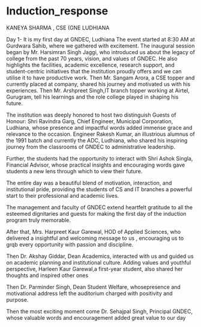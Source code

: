 # Induction_response
KANEYA SHARMA , CSE (GNE LUDHIANA 

Day 1- It is my first day at GNDEC, Ludhiana 
The event started at 8:30 AM at Gurdwara Sahib, where we gathered with excitement. The inaugural session began by Mr. Harsimran Singh Jaggi, who introduced us about the legacy of college from the past 70 years, vision, and values of GNDEC. He also highlights the facilities, academic excellence, research support, and student-centric initiatives that the institution proudly offers and we can utilise it to have productive work.
Then Mr. Sangam Arora, a CSE topper and currently placed at company, shared his journey and motivated us with his experiences. 
Then Mr. Arshpreet Singh,IT branch topper working at Airtel, Gurugram, tell his learnings and the role college played in shaping his future.

The institution was deeply honored to host two distinguish Guests of Honour:
Shri Ravindra Garg, Chief Engineer, Municipal Corporation, Ludhiana, whose presence and impactful words added immense grace and relevance to the occasion.
Engineer Rakesh Kumar, an illustrious alumnus of the 1991 batch and currently the ADC, Ludhiana, who shared his inspiring journey from the classrooms of GNDEC to administrative leadership.

Further, the students had the opportunity to interact with Shri Ashok Singla, Financial Advisor, whose practical insights and encouraging words gave students a new lens through which to view their future.

The entire day was a beautiful blend of motivation, interaction, and institutional pride, providing the students of CS and IT branches a powerful start to their professional and academic lives.

The management and faculty of GNDEC extend heartfelt gratitude to all the esteemed dignitaries and guests for making the first day of the induction program truly memorable.

After that, Mrs. Harpreet Kaur Garewal, HOD of Applied Sciences, who delivered a insightful and welcoming message to us , encouraging us to grqb every opportunity with passion and discipline.

Then Dr. Akshay Giddar, Dean Academics, interacted with us and guided us on academic planning and institutional culture. Adding values and  youthful perspective,
Harleen Kaur Garewal,a first-year student, also shared her thoughts and inspired other ones 

Then Dr. Parminder Singh, Dean Student Welfare, whosepresence and motivational address left the auditorium charged with positivity and purpose.

Then the most exciting moment come Dr. Sehajpal Singh, Principal GNDEC, whose valuable words and encouragement added great value to our day 
